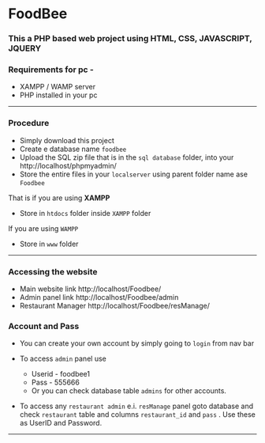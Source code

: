 # FoodBee 

### This a PHP based web project using HTML, CSS, JAVASCRIPT, JQUERY

### Requirements for pc - 

- XAMPP / WAMP server
- PHP installed in your pc

***


### Procedure

- Simply download this project
- Create e database name `foodbee`
- Upload the SQL zip file that is in the `sql database` folder, into your http://localhost/phpmyadmin/
- Store the entire files in your `localserver` using parent folder name ase `Foodbee`

That is if you are using **XAMPP** 
- Store in `htdocs` folder inside `XAMPP` folder

If you are using `WAMPP` 
- Store in `www` folder

***

### Accessing the website

- Main website link http://localhost/Foodbee/
- Admin panel link http://localhost/Foodbee/admin
- Restaurant Manager http://localhost/Foodbee/resManage/


### Account and Pass

- You can create your own account by simply going to `login` from nav bar
- To access `admin` panel use
    - Userid - foodbee1
    - Pass - 555666
    - Or you can check database table `admins` for other accounts.

- To access any `restaurant admin` e.i. `resManage` panel goto database and check `restaurant` table and columns `restaurant_id` and `pass` . Use these as UserID and Password. 

***
